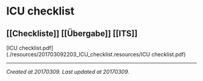 # ICU checklist
 [[Checkliste]] [[Übergabe]] [[ITS]] 
---



[ICU checklist.pdf](./resources/201703092203_ICU_checklist.resources/ICU checklist.pdf)

---

_Created at 20170309._
_Last updated at 20170309._



